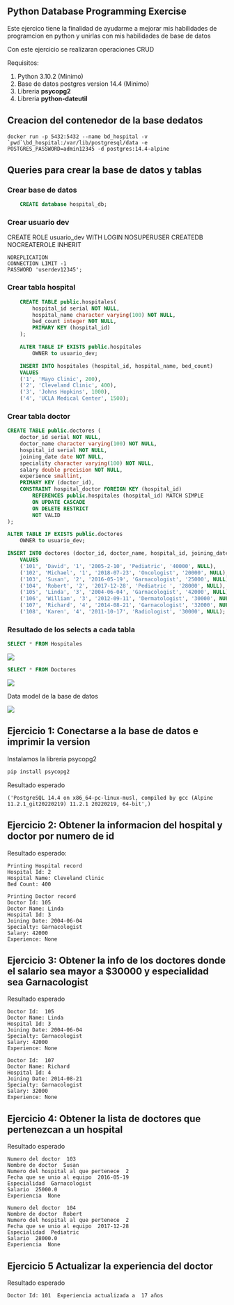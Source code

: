## Python Database Programming Exercise

Este ejercico tiene la finalidad de ayudarme a mejorar mis habilidades de programcion en python y unirlas con mis habilidades de base de datos  

Con este ejercicio se realizaran operaciones CRUD

Requisitos:
1. Python 3.10.2 (Minimo)
2. Base de datos postgres version 14.4 (Minimo)
3. Libreria **psycopg2**
4. Libreria **python-dateutil**


## Creacion del contenedor de la base dedatos

```docker
docker run -p 5432:5432 --name bd_hospital -v `pwd`\bd_hospital:/var/lib/postgresql/data -e POSTGRES_PASSWORD=admin12345 -d postgres:14.4-alpine
```

## Queries para crear la base de datos y tablas

### Crear base de datos
```sql
    CREATE database hospital_db;
```

### Crear usuario dev
CREATE ROLE usuario_dev WITH
	LOGIN
	NOSUPERUSER
	CREATEDB
	NOCREATEROLE
	INHERIT
    
	NOREPLICATION
	CONNECTION LIMIT -1
	PASSWORD 'userdev12345';

### Crear tabla hospital
```SQL
    CREATE TABLE public.hospitales(
        hospital_id serial NOT NULL,
        hospital_name character varying(100) NOT NULL,
        bed_count integer NOT NULL,
        PRIMARY KEY (hospital_id)
    );

    ALTER TABLE IF EXISTS public.hospitales
        OWNER to usuario_dev;

    INSERT INTO hospitales (hospital_id, hospital_name, bed_count) 
    VALUES 
    ('1', 'Mayo Clinic', 200), 
    ('2', 'Cleveland Clinic', 400), 
    ('3', 'Johns Hopkins', 1000), 
    ('4', 'UCLA Medical Center', 1500);
```

### Crear tabla doctor
```sql
CREATE TABLE public.doctores (
    doctor_id serial NOT NULL,
    doctor_name character varying(100) NOT NULL,
    hospital_id serial NOT NULL,
    joining_date date NOT NULL,
    speciality character varying(100) NOT NULL,
    salary double precision NOT NULL,
    experience smallint,
    PRIMARY KEY (doctor_id),
    CONSTRAINT hospital_doctor FOREIGN KEY (hospital_id)
        REFERENCES public.hospitales (hospital_id) MATCH SIMPLE
        ON UPDATE CASCADE
        ON DELETE RESTRICT
        NOT VALID
);

ALTER TABLE IF EXISTS public.doctores
    OWNER to usuario_dev;

INSERT INTO doctores (doctor_id, doctor_name, hospital_id, joining_date, speciality, salary, experience) 
    VALUES 
    ('101', 'David', '1', '2005-2-10', 'Pediatric', '40000', NULL), 
    ('102', 'Michael', '1', '2018-07-23', 'Oncologist', '20000', NULL), 
    ('103', 'Susan', '2', '2016-05-19', 'Garnacologist', '25000', NULL), 
    ('104', 'Robert', '2', '2017-12-28', 'Pediatric ', '28000', NULL), 
    ('105', 'Linda', '3', '2004-06-04', 'Garnacologist', '42000', NULL), 
    ('106', 'William', '3', '2012-09-11', 'Dermatologist', '30000', NULL), 
    ('107', 'Richard', '4', '2014-08-21', 'Garnacologist', '32000', NULL), 
    ('108', 'Karen', '4', '2011-10-17', 'Radiologist', '30000', NULL);

```

### Resultado de los selects a cada tabla

```sql
SELECT * FROM Hospitales
```

![](https://i.imgur.com/wlN04gp.png)


```sql
SELECT * FROM Doctores
```

![](https://i.imgur.com/UzecmLD.png)


Data model de la base de datos 

![](https://i.imgur.com/G7dsnUE.png)

## Ejercicio 1: Conectarse a la base de datos e imprimir la version

Instalamos la libreria psycopg2  
```bash
pip install psycopg2
```

Resultado esperado
```
('PostgreSQL 14.4 on x86_64-pc-linux-musl, compiled by gcc (Alpine 11.2.1_git20220219) 11.2.1 20220219, 64-bit',)
```

## Ejercicio 2: Obtener la informacion del hospital y doctor por numero de id

Resultado esperado:  

```
Printing Hospital record
Hospital Id: 2
Hospital Name: Cleveland Clinic
Bed Count: 400

Printing Doctor record
Doctor Id: 105
Doctor Name: Linda
Hospital Id: 3
Joining Date: 2004-06-04
Specialty: Garnacologist
Salary: 42000
Experience: None
```


## Ejercicio 3: Obtener la info de los doctores donde el salario sea mayor a $30000 y especialidad sea Garnacologist

Resultado esperado 
```
Doctor Id:  105
Doctor Name: Linda
Hospital Id: 3
Joining Date: 2004-06-04
Specialty: Garnacologist
Salary: 42000
Experience: None 
 
Doctor Id:  107
Doctor Name: Richard
Hospital Id: 4
Joining Date: 2014-08-21
Specialty: Garnacologist
Salary: 32000
Experience: None 
```

## Ejercicio 4: Obtener la lista de doctores que pertenezcan a un hospital

Resultado esperado
```
Numero del doctor  103
Nombre de doctor  Susan
Numero del hospital al que pertenece  2
Fecha que se unio al equipo  2016-05-19
Especialidad  Garnacologist
Salario  25000.0
Experiencia  None

Numero del doctor  104
Nombre de doctor  Robert
Numero del hospital al que pertenece  2
Fecha que se unio al equipo  2017-12-28
Especialidad  Pediatric
Salario  28000.0
Experiencia  None
```

## Ejercicio 5 Actualizar la experiencia del doctor

Resultado esperado 
```
Doctor Id: 101  Experiencia actualizada a  17 años
```
